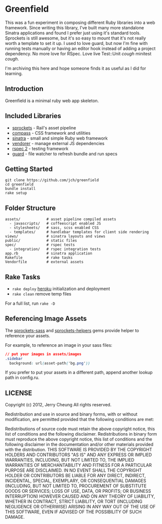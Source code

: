 # Greenfield

This was a fun experiment in composing different Ruby libraries into a web framework. Since writing this library, I've built many more standalone Sinatra applications and found I prefer just using it's standard tools. Sprockets is still awesome, but it's so easy to mount that it's not really worth a template to set it up. I used to love guard, but now I'm fine with running tests manually or having an editor hook instead of adding a project dependency. No more love for RSpec. Love live Test::Unit *cough* minitest *cough*.

I'm archiving this here and hope someone finds it as useful as I did for learning.

## Introduction

Greenfield is a minimal ruby web app skeleton.

## Included Libraries

* [sprockets](https://github.com/sstephenson/sprockets) - Rail's asset pipeline
* [compass](http://compass-style.org/) - CSS framework and utilities
* [sinatra](sinatrarb.com) - small and simple Ruby web framework
* [vendorer](https://github.com/grosser/vendorer.git) - manage external JS dependencies
* [rspec 2](https://www.relishapp.com/rspec) - testing framework
* [guard](https://github.com/guard/guard) - file watcher to refresh bundle and run specs

## Getting Started

```
git clone https://github.com/jch/greenfield
cd greenfield
bundle install
rake setup
```

## Folder Structure

```
assets/            # asset pipeline compiled assets
  - javascripts/   # coffeescript enabled JS
  - stylesheets/   # sass, scss enabled CSS
  - templates/     # handlebar templates for client side rendering
views/             # sinatra layouts and views
public/            # static files
spec/              # rspec tests
  - integration/   # rspec integration tests
app.rb             # sinatra application
Rakefile           # rake tasks
Vendorfile         # external assets
```

## Rake Tasks

* `rake deploy` [heroku](http://heroku.com) initialization and deployment
* `rake clean` remove temp files

For a full list, run `rake -D`

## Referencing Image Assets

The [sprockets-sass](https://github.com/petebrowne/sprockets-sass)
and [sprockets-helpers](https://github.com/petebrowne/sprockets-helpers) gems
provide helper to reference your assets.

For example, to reference an image in your sass files:

```css
// put your images in assets/images
.sidebar
  background: url(asset-path('bg.png'))
```

If you prefer to put your assets in a different path, append another
lookup path in config.ru.


## LICENSE

Copyright (c) 2012, Jerry Cheung
All rights reserved.

Redistribution and use in source and binary forms, with or without
modification, are permitted provided that the following conditions are
met:

Redistributions of source code must retain the above copyright notice,
this list of conditions and the following disclaimer.  Redistributions
in binary form must reproduce the above copyright notice, this list of
conditions and the following disclaimer in the documentation and/or
other materials provided with the distribution.  THIS SOFTWARE IS
PROVIDED BY THE COPYRIGHT HOLDERS AND CONTRIBUTORS "AS IS" AND ANY
EXPRESS OR IMPLIED WARRANTIES, INCLUDING, BUT NOT LIMITED TO, THE
IMPLIED WARRANTIES OF MERCHANTABILITY AND FITNESS FOR A PARTICULAR
PURPOSE ARE DISCLAIMED. IN NO EVENT SHALL THE COPYRIGHT HOLDER OR
CONTRIBUTORS BE LIABLE FOR ANY DIRECT, INDIRECT, INCIDENTAL, SPECIAL,
EXEMPLARY, OR CONSEQUENTIAL DAMAGES (INCLUDING, BUT NOT LIMITED TO,
PROCUREMENT OF SUBSTITUTE GOODS OR SERVICES; LOSS OF USE, DATA, OR
PROFITS; OR BUSINESS INTERRUPTION) HOWEVER CAUSED AND ON ANY THEORY OF
LIABILITY, WHETHER IN CONTRACT, STRICT LIABILITY, OR TORT (INCLUDING
NEGLIGENCE OR OTHERWISE) ARISING IN ANY WAY OUT OF THE USE OF THIS
SOFTWARE, EVEN IF ADVISED OF THE POSSIBILITY OF SUCH DAMAGE.
